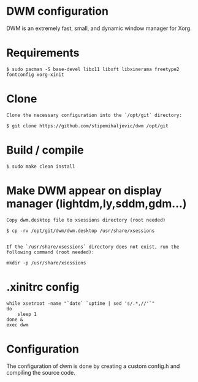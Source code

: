 # DWM configuration
DWM is an extremely fast, small, and dynamic window manager for Xorg.

# Requirements
    $ sudo pacman -S base-devel libx11 libxft libxinerama freetype2 fontconfig xorg-xinit

# Clone
    Clone the necessary configuration into the `/opt/git` directory:

    $ git clone https://github.com/stipemihaljevic/dwm /opt/git

# Build / compile
    $ sudo make clean install

# Make DWM appear on display manager (lightdm,ly,sddm,gdm...)
    Copy dwm.desktop file to xsessions directory (root needed)

    $ cp -rv /opt/git/dwm/dwm.desktop /usr/share/xsessions


    If the `/usr/share/xsessions` directory does not exist, run the following command (root needed):

    mkdir -p /usr/share/xsessions

# .xinitrc config

    while xsetroot -name "`date` `uptime | sed 's/.*,//'`"
    do
    	sleep 1
    done &
    exec dwm

# Configuration
The configuration of dwm is done by creating a custom config.h
and compiling the source code.
